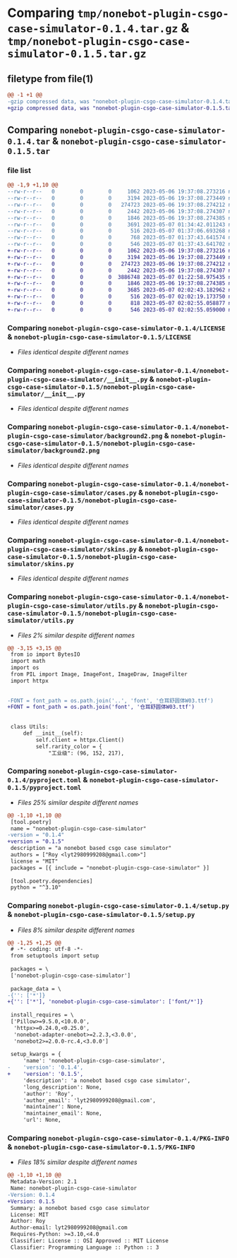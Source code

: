 # Comparing `tmp/nonebot-plugin-csgo-case-simulator-0.1.4.tar.gz` & `tmp/nonebot-plugin-csgo-case-simulator-0.1.5.tar.gz`

## filetype from file(1)

```diff
@@ -1 +1 @@
-gzip compressed data, was "nonebot-plugin-csgo-case-simulator-0.1.4.tar", max compression
+gzip compressed data, was "nonebot-plugin-csgo-case-simulator-0.1.5.tar", max compression
```

## Comparing `nonebot-plugin-csgo-case-simulator-0.1.4.tar` & `nonebot-plugin-csgo-case-simulator-0.1.5.tar`

### file list

```diff
@@ -1,9 +1,10 @@
--rw-r--r--   0        0        0     1062 2023-05-06 19:37:08.273216 nonebot-plugin-csgo-case-simulator-0.1.4/LICENSE
--rw-r--r--   0        0        0     3194 2023-05-06 19:37:08.273449 nonebot-plugin-csgo-case-simulator-0.1.4/nonebot-plugin-csgo-case-simulator/__init__.py
--rw-r--r--   0        0        0   274723 2023-05-06 19:37:08.274212 nonebot-plugin-csgo-case-simulator-0.1.4/nonebot-plugin-csgo-case-simulator/background2.png
--rw-r--r--   0        0        0     2442 2023-05-06 19:37:08.274307 nonebot-plugin-csgo-case-simulator-0.1.4/nonebot-plugin-csgo-case-simulator/cases.py
--rw-r--r--   0        0        0     1846 2023-05-06 19:37:08.274385 nonebot-plugin-csgo-case-simulator-0.1.4/nonebot-plugin-csgo-case-simulator/skins.py
--rw-r--r--   0        0        0     3691 2023-05-07 01:34:42.011243 nonebot-plugin-csgo-case-simulator-0.1.4/nonebot-plugin-csgo-case-simulator/utils.py
--rw-r--r--   0        0        0      516 2023-05-07 01:37:06.693268 nonebot-plugin-csgo-case-simulator-0.1.4/pyproject.toml
--rw-r--r--   0        0        0      768 2023-05-07 01:37:43.641574 nonebot-plugin-csgo-case-simulator-0.1.4/setup.py
--rw-r--r--   0        0        0      546 2023-05-07 01:37:43.641702 nonebot-plugin-csgo-case-simulator-0.1.4/PKG-INFO
+-rw-r--r--   0        0        0     1062 2023-05-06 19:37:08.273216 nonebot-plugin-csgo-case-simulator-0.1.5/LICENSE
+-rw-r--r--   0        0        0     3194 2023-05-06 19:37:08.273449 nonebot-plugin-csgo-case-simulator-0.1.5/nonebot-plugin-csgo-case-simulator/__init__.py
+-rw-r--r--   0        0        0   274723 2023-05-06 19:37:08.274212 nonebot-plugin-csgo-case-simulator-0.1.5/nonebot-plugin-csgo-case-simulator/background2.png
+-rw-r--r--   0        0        0     2442 2023-05-06 19:37:08.274307 nonebot-plugin-csgo-case-simulator-0.1.5/nonebot-plugin-csgo-case-simulator/cases.py
+-rw-r--r--   0        0        0  3886748 2023-05-07 01:22:58.975435 nonebot-plugin-csgo-case-simulator-0.1.5/nonebot-plugin-csgo-case-simulator/font/仓耳舒圆体W03.ttf
+-rw-r--r--   0        0        0     1846 2023-05-06 19:37:08.274385 nonebot-plugin-csgo-case-simulator-0.1.5/nonebot-plugin-csgo-case-simulator/skins.py
+-rw-r--r--   0        0        0     3685 2023-05-07 02:02:43.182962 nonebot-plugin-csgo-case-simulator-0.1.5/nonebot-plugin-csgo-case-simulator/utils.py
+-rw-r--r--   0        0        0      516 2023-05-07 02:02:19.173750 nonebot-plugin-csgo-case-simulator-0.1.5/pyproject.toml
+-rw-r--r--   0        0        0      818 2023-05-07 02:02:55.058877 nonebot-plugin-csgo-case-simulator-0.1.5/setup.py
+-rw-r--r--   0        0        0      546 2023-05-07 02:02:55.059000 nonebot-plugin-csgo-case-simulator-0.1.5/PKG-INFO
```

### Comparing `nonebot-plugin-csgo-case-simulator-0.1.4/LICENSE` & `nonebot-plugin-csgo-case-simulator-0.1.5/LICENSE`

 * *Files identical despite different names*

### Comparing `nonebot-plugin-csgo-case-simulator-0.1.4/nonebot-plugin-csgo-case-simulator/__init__.py` & `nonebot-plugin-csgo-case-simulator-0.1.5/nonebot-plugin-csgo-case-simulator/__init__.py`

 * *Files identical despite different names*

### Comparing `nonebot-plugin-csgo-case-simulator-0.1.4/nonebot-plugin-csgo-case-simulator/background2.png` & `nonebot-plugin-csgo-case-simulator-0.1.5/nonebot-plugin-csgo-case-simulator/background2.png`

 * *Files identical despite different names*

### Comparing `nonebot-plugin-csgo-case-simulator-0.1.4/nonebot-plugin-csgo-case-simulator/cases.py` & `nonebot-plugin-csgo-case-simulator-0.1.5/nonebot-plugin-csgo-case-simulator/cases.py`

 * *Files identical despite different names*

### Comparing `nonebot-plugin-csgo-case-simulator-0.1.4/nonebot-plugin-csgo-case-simulator/skins.py` & `nonebot-plugin-csgo-case-simulator-0.1.5/nonebot-plugin-csgo-case-simulator/skins.py`

 * *Files identical despite different names*

### Comparing `nonebot-plugin-csgo-case-simulator-0.1.4/nonebot-plugin-csgo-case-simulator/utils.py` & `nonebot-plugin-csgo-case-simulator-0.1.5/nonebot-plugin-csgo-case-simulator/utils.py`

 * *Files 2% similar despite different names*

```diff
@@ -3,15 +3,15 @@
 from io import BytesIO
 import math
 import os
 from PIL import Image, ImageFont, ImageDraw, ImageFilter
 import httpx
 
 
-FONT = font_path = os.path.join('..', 'font', '仓耳舒圆体W03.ttf')
+FONT = font_path = os.path.join('font', '仓耳舒圆体W03.ttf')
 
 
 class Utils:
     def __init__(self):
         self.client = httpx.Client()
         self.rarity_color = {
             "工业级": (96, 152, 217),
```

### Comparing `nonebot-plugin-csgo-case-simulator-0.1.4/pyproject.toml` & `nonebot-plugin-csgo-case-simulator-0.1.5/pyproject.toml`

 * *Files 25% similar despite different names*

```diff
@@ -1,10 +1,10 @@
 [tool.poetry]
 name = "nonebot-plugin-csgo-case-simulator"
-version = "0.1.4"
+version = "0.1.5"
 description = "a nonebot based csgo case simulator"
 authors = ["Roy <lyt2980999208@gmail.com>"]
 license = "MIT"
 packages = [{ include = "nonebot-plugin-csgo-case-simulator" }]
 
 [tool.poetry.dependencies]
 python = "^3.10"
```

### Comparing `nonebot-plugin-csgo-case-simulator-0.1.4/setup.py` & `nonebot-plugin-csgo-case-simulator-0.1.5/setup.py`

 * *Files 8% similar despite different names*

```diff
@@ -1,25 +1,25 @@
 # -*- coding: utf-8 -*-
 from setuptools import setup
 
 packages = \
 ['nonebot-plugin-csgo-case-simulator']
 
 package_data = \
-{'': ['*']}
+{'': ['*'], 'nonebot-plugin-csgo-case-simulator': ['font/*']}
 
 install_requires = \
 ['Pillow>=9.5.0,<10.0.0',
  'httpx>=0.24.0,<0.25.0',
  'nonebot-adapter-onebot>=2.2.3,<3.0.0',
  'nonebot2>=2.0.0-rc.4,<3.0.0']
 
 setup_kwargs = {
     'name': 'nonebot-plugin-csgo-case-simulator',
-    'version': '0.1.4',
+    'version': '0.1.5',
     'description': 'a nonebot based csgo case simulator',
     'long_description': None,
     'author': 'Roy',
     'author_email': 'lyt2980999208@gmail.com',
     'maintainer': None,
     'maintainer_email': None,
     'url': None,
```

### Comparing `nonebot-plugin-csgo-case-simulator-0.1.4/PKG-INFO` & `nonebot-plugin-csgo-case-simulator-0.1.5/PKG-INFO`

 * *Files 18% similar despite different names*

```diff
@@ -1,10 +1,10 @@
 Metadata-Version: 2.1
 Name: nonebot-plugin-csgo-case-simulator
-Version: 0.1.4
+Version: 0.1.5
 Summary: a nonebot based csgo case simulator
 License: MIT
 Author: Roy
 Author-email: lyt2980999208@gmail.com
 Requires-Python: >=3.10,<4.0
 Classifier: License :: OSI Approved :: MIT License
 Classifier: Programming Language :: Python :: 3
```


